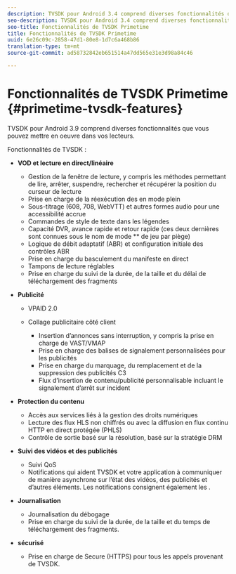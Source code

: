 ```yaml
---
description: TVSDK pour Android 3.4 comprend diverses fonctionnalités que vous pouvez mettre en oeuvre dans vos lecteurs.
seo-description: TVSDK pour Android 3.4 comprend diverses fonctionnalités que vous pouvez mettre en oeuvre dans vos lecteurs.
seo-title: Fonctionnalités de TVSDK Primetime
title: Fonctionnalités de TVSDK Primetime
uuid: 6e26c09c-2858-47d1-80e8-1d7c6a468b86
translation-type: tm+mt
source-git-commit: ad58732842eb651514a47dd565e31e3d98a84c46

---
```



# Fonctionnalités de TVSDK Primetime {#primetime-tvsdk-features}

TVSDK pour Android 3.9 comprend diverses fonctionnalités que vous pouvez mettre en oeuvre dans vos lecteurs.

Fonctionnalités de TVSDK :

* **VOD et lecture en direct/linéaire**

   * Gestion de la fenêtre de lecture, y compris les méthodes permettant de lire, arrêter, suspendre, rechercher et récupérer la position du curseur de lecture
   * Prise en charge de la réexécution des  en mode plein
   * Sous-titrage (608, 708, WebVTT) et autres formes audio pour une accessibilité accrue
   * Commandes de style de texte dans les légendes
   * Capacité DVR, avance rapide et retour rapide (ces deux dernières sont connues sous le nom de mode ** de jeu par piège)
   * Logique de débit adaptatif (ABR) et configuration initiale des contrôles ABR
   * Prise en charge du basculement du manifeste en direct
   * Tampons de lecture réglables
   * Prise en charge du suivi de la durée, de la taille et du délai de téléchargement des fragments

* **Publicité**

   * VPAID 2.0
   * Collage publicitaire côté client

      * Insertion d’annonces sans interruption, y compris la prise en charge de VAST/VMAP
      * Prise en charge des balises de signalement personnalisées pour les publicités
      * Prise en charge du marquage, du remplacement et de la suppression des publicités C3
      * Flux d’insertion de contenu/publicité personnalisable incluant le signalement d’arrêt sur incident

* **Protection du contenu**

   * Accès aux services liés à la gestion des droits numériques
   * Lecture des flux HLS non chiffrés ou avec la diffusion en flux continu HTTP en direct protégée (PHLS)
   * Contrôle de sortie basé sur la résolution, basé sur la stratégie DRM

* **Suivi des vidéos et des publicités**

   * Suivi  QoS
   * Notifications qui aident TVSDK et votre application à communiquer de manière asynchrone sur l’état des vidéos, des publicités et d’autres éléments. Les notifications consignent également les  .

* **Journalisation**

   * Journalisation du débogage
   * Prise en charge du suivi de la durée, de la taille et du temps de téléchargement des fragments.

* **sécurisé**

   * Prise en charge de Secure (HTTPS) pour tous les appels provenant de TVSDK.